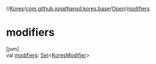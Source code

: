 //[Kores](../../../index.md)/[com.github.jonathanxd.kores.base](../index.md)/[Open](index.md)/[modifiers](modifiers.md)

# modifiers

[jvm]\
val [modifiers](modifiers.md): [Set](https://kotlinlang.org/api/latest/jvm/stdlib/kotlin.collections/-set/index.html)<[KoresModifier](../-kores-modifier/index.md)>
